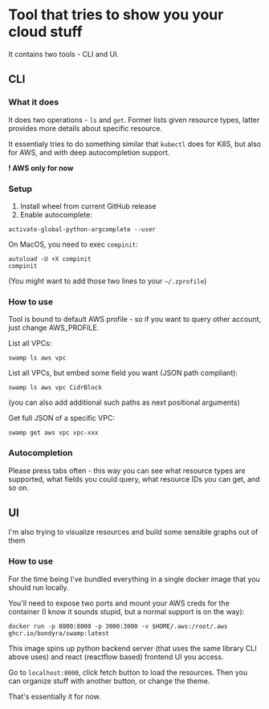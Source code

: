 # Tool that tries to show you your cloud stuff
It contains two tools - CLI and UI.

## CLI
### What it does
It does two operations - `ls` and `get`. Former lists given resource types, latter provides more details about specific resource.

It essentialy tries to do something similar that `kubectl` does for K8S, but also for AWS, and with deep autocompletion support.

**! AWS only for now**

### Setup
1. Install wheel from current GitHub release
3. Enable autocomplete:
```
activate-global-python-argcomplete --user
```
On MacOS, you need to exec `compinit`:
```
autoload -U +X compinit 
compinit
```
(You might want to add those two lines to your `~/.zprofile`)

### How to use
Tool is bound to default AWS profile - so if you want to query other account, just change AWS_PROFILE.

List all VPCs:
```
swamp ls aws vpc
```

List all VPCs, but embed some field you want (JSON path compliant):
```
swamp ls aws vpc CidrBlock
```

(you can also add additional such paths as next positional arguments)

Get full JSON of a specific VPC:
```
swamp get aws vpc vpc-xxx
```

### Autocompletion
Please press tabs often - this way you can see what resource types are supported, what fields you could query, what resource IDs you can get, and so on.

## UI
I'm also trying to visualize resources and build some sensible graphs out of them

### How to use
For the time being I've bundled everything in a single docker image that you should run locally.

You'll need to expose two ports and mount your AWS creds for the container (I know it sounds stupid, but a normal support is on the way):
```
docker run -p 8000:8000 -p 3000:3000 -v $HOME/.aws:/root/.aws ghcr.io/bondyra/swamp:latest
```

This image spins up python backend server (that uses the same library CLI above uses) and react (reactflow based) frontend UI you access.

Go to `localhost:8000`, click fetch button to load the resources. Then you can organize stuff with another button, or change the theme.

That's essentially it for now.

